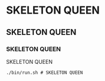 # SKELETON QUEEN

## SKELETON QUEEN

### SKELETON QUEEN

SKELETON QUEEN

```
./bin/run.sh # SKELETON QUEEN
```
